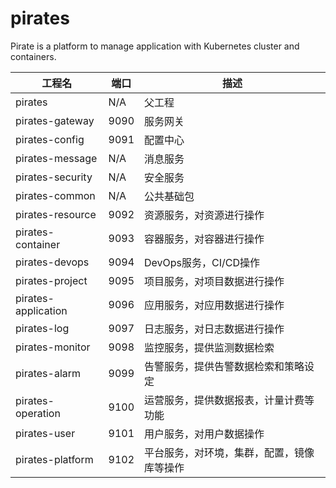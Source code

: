 # pirates
Pirate is a platform to manage application with Kubernetes cluster and containers.   

| 工程名 | 端口 | 描述 |
| ------ | ------ | ------ |
| pirates | N/A | 父工程 |
|pirates-gateway | 9090	| 服务网关 | 
|pirates-config | 9091 | 配置中心 |  
|pirates-message | N/A	| 消息服务 |
|pirates-security |	N/A | 安全服务 | 
|pirates-common | N/A | 公共基础包 | 
|pirates-resource |	9092 | 资源服务，对资源进行操作 | 
|pirates-container | 9093 | 容器服务，对容器进行操作 | 
|pirates-devops | 9094 | DevOps服务，CI/CD操作 | 
|pirates-project | 9095 | 项目服务，对项目数据进行操作 | 
|pirates-application | 9096 |	应用服务，对应用数据进行操作 | 
|pirates-log | 9097 | 日志服务，对日志数据进行操作 | 
|pirates-monitor | 9098 | 监控服务，提供监测数据检索 | 
|pirates-alarm | 9099 | 告警服务，提供告警数据检索和策略设定 | 
|pirates-operation | 9100 | 运营服务，提供数据报表，计量计费等功能 | 
|pirates-user	 | 9101 | 用户服务，对用户数据操作 | 
|pirates-platform | 9102 | 平台服务，对环境，集群，配置，镜像库等操作 | 